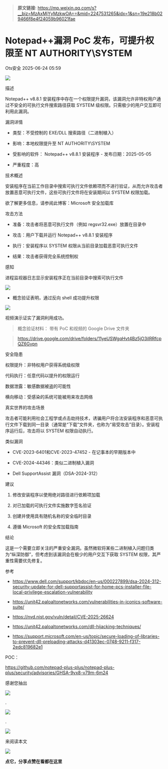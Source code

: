 > **原文链接**: https://mp.weixin.qq.com/s?__biz=MzAxMjYyMzkwOA==&mid=2247531265&idx=1&sn=19e218b029466f8e4f24059b96021fae

#  Notepad++漏洞 PoC 发布，可提升权限至 NT AUTHORITY\SYSTEM  
 Ots安全   2025-06-24 05:59  
  
![](https://mmbiz.qpic.cn/mmbiz_gif/bL2iaicTYdZn7gtxSFZlfuCW6AdQib8Q1onbR0U2h9icP1eRO6wH0AcyJmqZ7USD0uOYncCYIH7ZEE8IicAOPxyb9IA/640?wx_fmt=gif "")  
  
描述  
  
Notepad++ v8.8.1 安装程序中存在一个权限提升漏洞，该漏洞允许非特权用户通过不安全的可执行文件搜索路径获取 SYSTEM 级权限。只需极少的用户交互即可利用此漏洞。  
  
漏洞详情  
- 类型：不受控制的 EXE/DLL 搜索路径（二进制植入）  
  
- 影响：本地权限提升至 NT AUTHORITY\SYSTEM  
  
- 受影响的软件： Notepad++ v8.8.1 安装程序 - 发布日期：2025-05-05  
  
- 严重程度：高  
  
技术概述  
  
安装程序在当前工作目录中搜索可执行文件依赖项而不进行验证，从而允许攻击者放置恶意可执行文件，这些可执行文件将在安装期间以 SYSTEM 权限加载。  
  
欲了解更多信息，请参阅此博客：Microsoft 安全加载库  
  
攻击方法  
- 准备：攻击者将恶意可执行文件（例如 regsvr32.exe）放置在目录中  
  
- 攻击：用户下载并运行 Notepad++ v8.8.1 安装程序  
  
- 执行：安装程序以 SYSTEM 权限从当前目录加载恶意可执行文件  
  
- 结果：攻击者获得完全系统控制权  
  
感知  
  
进程监视器日志显示安装程序正在当前目录中搜索可执行文件  
  
![](https://mmbiz.qpic.cn/sz_mmbiz_png/rWGOWg48taeBPuV8xNIutx8uv43QwicajT0Paz2CvZEQhaoYeXiahgtsRxkNzpxKW9ibjsBQcaicvKfkZib7xS2LVHA/640?wx_fmt=png&from=appmsg "")  
- 概念验证表明，通过反向 shell 成功提升权限  
  
![](https://mmbiz.qpic.cn/sz_mmbiz_png/rWGOWg48taeBPuV8xNIutx8uv43QwicajCWYuD5cAcz5XKgtmfqGLJQUlWR7vj0S5sOYyS8pBz33nbPXNfafiasw/640?wx_fmt=png&from=appmsg "")  
  
视频演示证实了漏洞利用成功。  
> 概念验证材料： 带有 PoC 和视频的 Google Drive 文件夹  
  
> https://drive.google.com/drive/folders/11yeUSWgqHvt4Bz5jO3ilRRfcpQZ6Gvpn  
  
  
  
安全隐患  
  
权限提升：非特权用户获得系统级权限  
  
代码执行：任意代码以提升的权限运行  
  
数据泄露：敏感数据被盗的可能性  
  
横向移动：受感染的系统可能被用来攻击网络  
  
真实世界的攻击场景  
  
攻击者可能利用社会工程学或点击劫持技术，诱骗用户将合法安装程序和恶意可执行文件下载到同一目录（通常是“下载”文件夹，也称为“易受攻击”目录）。安装程序运行后，攻击将以 SYSTEM 权限自动执行。  
  
类似漏洞  
- CVE-2023-6401和CVE-2023-47452 - 在记事本的早期版本中  
  
- CVE-2024-44346：类似二进制植入漏洞  
  
- Dell SupportAssist 漏洞（DSA-2024-312）  
  
建议  
1. 修改安装程序以使用绝对路径进行依赖项加载  
  
1. 对已加载的可执行文件实施数字签名验证  
  
1. 创建并使用具有随机名称的安全临时目录  
  
1. 遵循 Microsoft 的安全库加载指南  
  
结论  
  
这是一个需要立即关注的严重安全漏洞。虽然微软将某些二进制植入问题归类为“纵深防御”，但考虑到该漏洞会在极少的用户交互下获取 SYSTEM 权限，其严重性需要优先修复。  
  
参考  
- https://www.dell.com/support/kbdoc/en-us/000227899/dsa-2024-312-security-update-for-dell-supportassist-for-home-pcs-installer-file-local-privilege-escalation-vulnerability  
  
- https://unit42.paloaltonetworks.com/vulnerabilities-in-iconics-software-suite/  
  
- https://nvd.nist.gov/vuln/detail/CVE-2025-26624  
  
- https://unit42.paloaltonetworks.com/dll-hijacking-techniques/  
  
- https://support.microsoft.com/en-us/topic/secure-loading-of-libraries-to-prevent-dll-preloading-attacks-d41303ec-0748-9211-f317-2edc819682e1  
  
POC：  
  
https://github.com/notepad-plus-plus/notepad-plus-plus/security/advisories/GHSA-9vx8-v79m-6m24  
  
  
  
  
感谢您抽出  
  
![](https://mmbiz.qpic.cn/mmbiz_gif/Ljib4So7yuWgdSBqOibtgiaYWjL4pkRXwycNnFvFYVgXoExRy0gqCkqvrAghf8KPXnwQaYq77HMsjcVka7kPcBDQw/640?wx_fmt=gif "")  
  
.  
  
![](https://mmbiz.qpic.cn/mmbiz_gif/Ljib4So7yuWgdSBqOibtgiaYWjL4pkRXwycd5KMTutPwNWA97H5MPISWXLTXp0ibK5LXCBAXX388gY0ibXhWOxoEKBA/640?wx_fmt=gif "")  
  
.  
  
![](https://mmbiz.qpic.cn/mmbiz_gif/Ljib4So7yuWgdSBqOibtgiaYWjL4pkRXwycU99fZEhvngeeAhFOvhTibttSplYbBpeeLZGgZt41El4icmrBibojkvLNw/640?wx_fmt=gif "")  
  
来阅读本文  
  
![](https://mmbiz.qpic.cn/mmbiz_gif/Ljib4So7yuWge7Mibiad1tV0iaF8zSD5gzicbxDmfZCEL7vuOevN97CwUoUM5MLeKWibWlibSMwbpJ28lVg1yj1rQflyQ/640?wx_fmt=gif "")  
  
**点它，分享点赞在看都在这里**  
  
